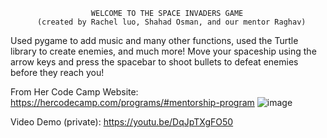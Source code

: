                      WELCOME TO THE SPACE INVADERS GAME 
          (created by Rachel luo, Shahad Osman, and our mentor Raghav) 
Used pygame to add music and many other functions, used the Turtle library to create enemies, and much more! 
Move your spaceship using the arrow keys and press the spacebar to shoot bullets to defeat enemies before they reach you! 

From Her Code Camp Website: https://hercodecamp.com/programs/#mentorship-program 
![image](https://github.com/Rachel-Chen888/SpaceInvadersHCC/assets/70815352/bfa04633-c622-46a3-bd48-56babbdebc0c)

Video Demo (private): 
https://youtu.be/DqJpTXgFO50

